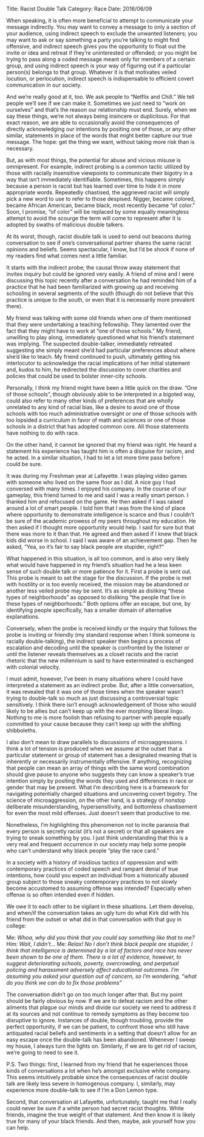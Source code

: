 Title: Racist Double Talk
Category: Race
Date: 2016/06/09

When speaking, it is often more beneficial to attempt to communicate your message indirectly. You may want to convey a message to only a section of your audience, using indirect speech to exclude the unwanted listeners; you may want to ask or say something a party you’re talking to might find offensive, and indirect speech gives you the opportunity to float out the invite or idea and retreat if they’re uninterested or offended; or you might be trying to pass along a coded message meant only for members of a certain group, and using indirect speech is your way of figuring out if a particular person(s) belongs to that group. Whatever it is that motivates veiled locution, or perlocution, indirect speech is indispensable to efficient covert communication in our society.

And we’re really good at it, too. We ask people to “Netflix and Chill.” We tell people we’ll see if we can make it. Sometimes we just need to “work on ourselves” and that’s the reason our relationship must end. Surely, when we say these things, we’re not always being insincere or duplicitous. For that exact reason, we are able to occasionally avoid the consequences of directly acknowledging our intentions by positing one of those, or any other similar, statements in place of the words that might better capture our true message. The hope: get the thing we want, without taking more risk than is necessary.

But, as with most things, the potential for abuse and vicious misuse is omnipresent. For example, indirect probing is a common tactic utilized by those with racially insensitive viewpoints to communicate their bigotry in a way that isn’t immediately identifiable. Sometimes, this happens simply because a person is racist but has learned over time to hide it in more appropriate words. Repeatedly chastised, the aggrieved racist will simply pick a new word to use to refer to those despised. Nigger, became colored, became African American, became black, most recently became “of color.” Soon, I promise, “of color” will be replaced by some equally meaningless attempt to avoid the scourge the term will come to represent after it is adopted by swaths of malicious double talkers.

At its worst, though, racist double talk is used to send out beacons during conversation to see if one’s conversational partner shares the same racist opinions and beliefs. Seems spectacular, I know, but I’d be shock if none of my readers find what comes next a little familiar.

It starts with the indirect probe; the causal throw away statement that invites inquiry but could be ignored very easily. A friend of mine and I were discussing this topic recently after a conversation he had reminded him of a practice that he had been familiarized with growing up and receiving schooling in several segments of the south (though do not believe that this practice is unique to the south, or even that it is necessarily more prevalent there).

My friend was talking with some old friends when one of them mentioned that they were undertaking a teaching fellowship. They lamented over the fact that they might have to work at “one of those schools.” My friend, unwilling to play along, immediately questioned what his friend’s statement was implying. The suspected double-talker, immediately retreated suggesting she simply meant she’d had particular preferences about where she’d like to teach. My friend continued to push, ultimately getting his interlocutor to acknowledge the racial implications of her initial statement and, kudos to him, he redirected the discussion to cover charities and policies that could be used to bolster inner-city schools.

Personally, I think my friend might have been a little quick on the draw. “One of those schools”, though obviously able to be interpreted in a bigoted way, could also refer to many other kinds of preferences that are wholly unrelated to any kind of racial bias, like a desire to avoid one of those schools with too much administrative oversight or one of those schools with too lopsided a curriculum in favor of math and sciences or one of those schools in a district that has adopted common core. All those statements have nothing to do with race.

On the other hand, it cannot be ignored that my friend was right. He heard a statement his experience has taught him is often a disguise for racism, and he acted. In a similar situation, I had to let a lot more time pass before I could be sure.

It was during my Freshman year at Lafayette. I was playing video games with someone who lived on the same floor as I did. A nice guy I had conversed with many times. I enjoyed his company. In the course of our gameplay, this friend turned to me and said I was a really smart person. I thanked him and refocused on the game. He then asked if I was raised around a lot of smart people. I told him that I was from the kind of place where opportunity to demonstrate intelligence is scarce and thus I couldn’t be sure of the academic prowess of my peers throughout my education. He then asked if I thought more opportunity would help. I said for sure but that there was more to it than that. He agreed and then asked if I knew that black kids did worse in school. I said I was aware of an achievement gap. Then he asked, “Yea, so it’s fair to say black people are stupider, right?”

What happened in this situation, is all too common, and is also very likely what would have happened in my friend’s situation had he a less keen sense of such double talk or more patience for it. First a probe is sent out. This probe is meant to set the stage for the discussion. If the probe is met with hostility or is too evenly received, the mission may be abandoned or another less veiled probe may be sent. It’s as simple as disliking “these types of neighborhoods” as opposed to disliking “the people that live in these types of neighborhoods.” Both options offer an escape, but one, by identifying people specifically, has a smaller domain of alternative explanations.

Conversely, when the probe is received kindly or the inquiry that follows the probe is inviting or friendly (my standard response when I think someone is racially double-talking), the indirect speaker then begins a process of escalation and decoding until the speaker is confronted by the listener or until the listener reveals themselves as a closet racists and the racist rhetoric that the new millennium is said to have exterminated is exchanged with colonial velocity.

I must admit, however, I’ve been in many situations where I could have interpreted a statement as an indirect probe. But, after a little conversation, it was revealed that it was one of those times when the speaker wasn’t trying to double-talk so much as just discussing a controversial topic sensitively. I think there isn’t enough acknowledgement of those who would likely to be allies but can’t keep up with the ever morphing liberal lingo. Nothing to me is more foolish than refusing to partner with people equally committed to your cause because they can’t keep up with the shifting shibboleths.

I also don’t mean to draw parallels to discussions of microaggressions. I think a lot of tension is produced when we assume at the outset that a particular statement or group of statement has a designated meaning that is inherently or necessarily instrumentally offensive. If anything, recognizing that people can mean an array of things with the same word combination should give pause to anyone who suggests they can know a speaker’s true intention simply by positing the words they used and differences in race or gender that may be present. What I’m describing here is a framework for navigating potentially charged situations and uncovering covert bigotry. The science of microaggression, on the other hand, is a strategy of nonstop deliberate misunderstanding, hypersensitivity, and bottomless chastisement for even the most mild offenses. Just doesn’t seem that productive to me.

Nonetheless, I’m highlighting this phenomenon not to incite paranoia that every person is secretly racist (it’s not a secret) or that all speakers are trying to sneak something by you. I just think understanding that this is a very real and frequent occurrence in our society may help some people who can’t understand why black people “play the race card.”

In a society with a history of insidious tactics of oppression and with contemporary practices of coded speech and rampant denial of true intentions, how could you expect an individual from a historically abused group subject to those sneaky contemporary practices to not slowly become accustomed to assuming offense was intended? Especially when offense is so often intended even if hidden.

We owe it to each other to be vigilant in these situations. Let them develop, and  when/if the conversation takes an ugly turn do what Kirk did with his friend from the outset or what did in that conversation with that guy in college:

Me: *Whoa, why did you think that you could say something like that to me?*
Him: *Wait, I didn’t…*
Me: *Relax! No I don’t think black people are stupider, I think that intelligence is determined by a lot of factors and race has never been shown to be one of them. There is a lot of evidence, however, to suggest deteriorating schools, poverty, overcrowding, and perpetual policing and harassment adversely affect educational outcomes. I’m assuming you asked your question out of concern, so I’m wondering, “what do you think we can do to fix those problems”*

The conversation didn’t go on too much longer after that. But my point should be fairly obvious by now. If we are to defeat racism and the other ailments that plague our minds and divide our society we need to address it at its sources and not continue to remedy symptoms as they become too disruptive to ignore. Instances of double, though troubling, provide the perfect opportunity, if we can be patient, to confront those who still have antiquated racial beliefs and sentiments in a setting that doesn’t allow for an easy escape once the double-talk has been abandoned. Whenever I sweep my house, I always turn the lights on. Similarly, if we are to get rid of racism, we’re going to need to see it.

P.S. Two things: first, I learned from my friend that he experiences those kinds of conversations a lot when he’s amongst exclusive white company. This seems intuitively probable since the consequences of racist double talk are likely less severe in homogenous company. I, similarly, may experience more double-talk to see if I’m a Don Lemon type.

Second, that conversation at Lafayette, unfortunately, taught me that I really could never be sure if a white person had secret racist thoughts. White friends, imagine the true weight of that statement. And then know it is likely true for many of your black friends. And then, maybe, ask yourself how you can help. 
